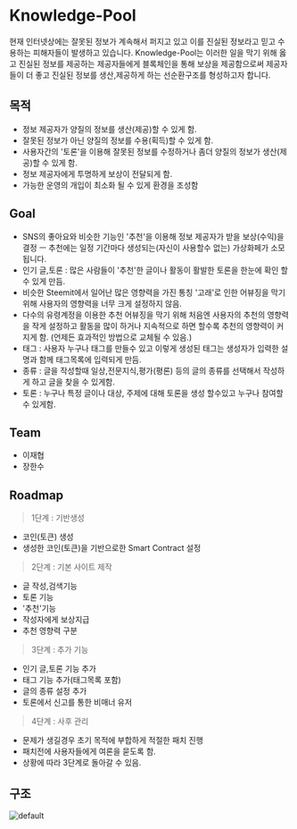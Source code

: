 # Knowledge-Pool

현재 인터넷상에는 잘못된 정보가 계속해서 퍼지고 있고 이를 진실된 정보라고 믿고 수용하는 피해자들이 발생하고 있습니다.
Knowledge-Pool는 이러한 일을 막기 위해 옳고 진실된 정보를 제공하는 제공자들에게 블록체인을 통해 보상을 제공함으로써
제공자들이 더 좋고 진실된 정보를 생산,제공하게 하는 선순환구조를 형성하고자 합니다.

## 목적

- 정보 제공자가 양질의 정보를 생산(제공)할 수 있게 함.
- 잘못된 정보가 아닌 양질의 정보를 수용(획득)할 수 있게 함.
- 사용자간의 '토론'을 이용해 잘못된 정보를 수정하거나 좀더 양질의 정보가 생산(제공)할 수 있게 함.
- 정보 제공자에게 투명하게 보상이 전달되게 함.
- 가능한 운영의 개입이 최소화 될 수 있게 환경을 조성함

## Goal

- SNS의 좋아요와 비슷한 기능인 '추천'을 이용해 정보 제공자가 받을 보상(수익)을 결정 ㅡ 추천에는 일정 기간마다 생성되는(자신이 사용할수 없는)
  가상화페가 소모됩니다.
- 인기 글,토론 : 많은 사람들이 '추천'한 글이나 활동이 활발한 토론을 한눈에 확인 할 수 있게 만듬.
- 비슷한 Steemit에서 일어난 많은 영향력을 가진 통칭 '고래'로 인한 어뷰징을 막기 위해 사용자의 영향력을 너무 크게 설정하지 않음.
- 다수의 유령계정을 이용한 추천 어뷰징을 막기 위해 처음엔 사용자의 추천의 영향력을 작게 설정하고
  활동을 많이 하거나 지속적으로 하면 할수록 추천의 영향력이 커지게 함. (언제든 효과적인 방법으로 교체될 수 있음.)
- 태그 : 사용자 누구나 태그를 만들수 있고 이렇게 생성된 태그는 생성자가 입력한 설명과 함께 태그목록에 입력되게 만듬.
- 종류 : 글을 작성할때 일상,전문지식,평가(평론) 등의 글의 종류를 선택해서 작성하게 하고 글을 찾을 수 있게함.
- 토론 : 누구나 특정 글이나 대상, 주제에 대해 토론을 생성 할수있고 누구나 참여할 수 있게함.


## Team

- 이재협
- 장한수

## Roadmap

>1단계 : 기반생성

- 코인(토큰) 생성
- 생성한 코인(토큰)을 기반으로한 Smart Contract 설정

>2단계 : 기본 사이트 제작

- 글 작성,검색기능
- 토론 기능
- '추천'기능
- 작성자에게 보상지급
- 추천 영향력 구분

>3단계 : 추가 기능

- 인기 글,토론 기능 추가
- 태그 기능 추가(태그목록 포함)
- 글의 종류 설정 추가
- 토론에서 신고를 통한 비매너 유저 

>4단계 : 사후 관리

- 문제가 생길경우 초기 목적에 부합하게 적절한 패치 진행
- 패치전에 사용자들에게 여론을 묻도록 함.
- 상황에 따라 3단계로 돌아갈 수 있음.

## 구조
![default](https://user-images.githubusercontent.com/42333067/44041845-b5b72b5c-9f59-11e8-8a7e-57ebb82c9a99.jpg)

